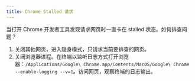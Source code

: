 ```yaml
---
title: Chrome Stalled 请求
---
```



当打开 Chrome 开发者工具发现请求网页时一直卡在 stalled 状态。如何排查问题？

1. 关闭其他网页，进入隐身模式，只请求当前要排查的网页。
2. 关闭浏览器进程。在终端以监听日志方式打开浏览器：`/Applications/Google\ Chrome.app/Contents/MacOS/Google\ Chrome --enable-logging --v=1`。访问网页，观察终端的日志输出。
